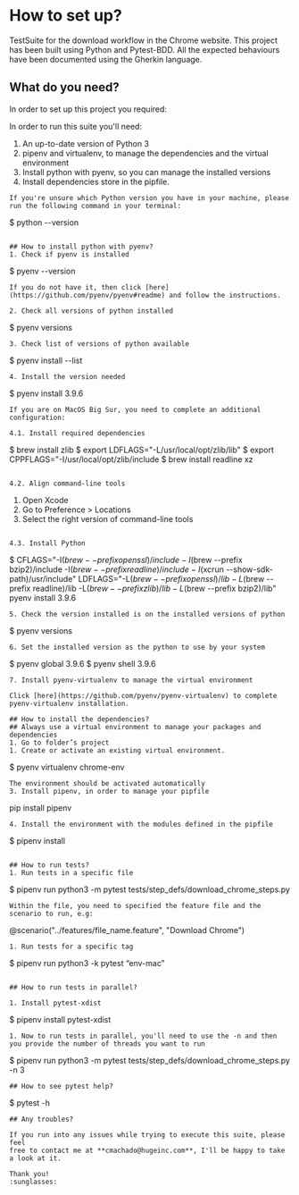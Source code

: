# How to set up?
TestSuite for the download workflow in the Chrome website. This project
has been built using Python and Pytest-BDD. All the expected behaviours
have been documented using the Gherkin language.


## What do you need?
In order to set up this project you required: 

In order to run this suite you'll need:
1. An up-to-date version of Python 3
1. pipenv and virtualenv, to manage the dependencies and the virtual environment   
1. Install python with pyenv, so you can manage the installed versions
1. Install dependencies store in the pipfile.

```
If you're unsure which Python version you have in your machine, please run the following command in your terminal:
```
$ python --version
```

## How to install python with pyenv?
1. Check if pyenv is installed
```
$ pyenv --version
```
If you do not have it, then click [here](https://github.com/pyenv/pyenv#readme) and follow the instructions. 

2. Check all versions of python installed
```
$ pyenv versions
```
3. Check list of versions of python available 
```
$ pyenv install --list
```
4. Install the version needed  
```
$ pyenv install 3.9.6
```
If you are on MacOS Big Sur, you need to complete an additional configuration:

4.1. Install required dependencies
```
$ brew install zlib
$ export LDFLAGS="-L/usr/local/opt/zlib/lib" 
$ export CPPFLAGS="-I/usr/local/opt/zlib/include
$ brew install readline xz
```

4.2. Align command-line tools
```
1. Open Xcode
2. Go to Preference > Locations
3. Select the right version of command-line tools 
```

4.3. Install Python
```
$ CFLAGS="-I$(brew --prefix openssl)/include -I$(brew --prefix bzip2)/include -I$(brew --prefix readline)/include 
-I$(xcrun --show-sdk-path)/usr/include" LDFLAGS="-L$(brew --prefix openssl)/lib -L$(brew --prefix readline)/lib 
-L$(brew --prefix zlib)/lib -L$(brew --prefix bzip2)/lib" pyenv install 3.9.6
```
5. Check the version installed is on the installed versions of python 
```
$ pyenv versions
```
6. Set the installed version as the python to use by your system 
```
$ pyenv global 3.9.6
$ pyenv shell 3.9.6
```
7. Install pyenv-virtualenv to manage the virtual environment

Click [here](https://github.com/pyenv/pyenv-virtualenv) to complete pyenv-virtualenv installation. 

## How to install the dependencies?
## Always use a virtual environment to manage your packages and dependencies
1. Go to folder’s project
1. Create or activate an existing virtual environment.
```
$ pyenv virtualenv chrome-env
```   
The environment should be activated automatically
3. Install pipenv, in order to manage your pipfile
``` 
pip install pipenv
```    
4. Install the environment with the modules defined in the pipfile 
```
$ pipenv install
```

## How to run tests?
1. Run tests in a specific file
```
$ pipenv run python3 -m pytest tests/step_defs/download_chrome_steps.py
```
Within the file, you need to specified the feature file and the scenario to run, e.g:
```
@scenario("../features/file_name.feature", "Download Chrome")
```
1. Run tests for a specific tag
```
$ pipenv run python3 -k pytest “env-mac”
```

## How to run tests in parallel?

1. Install pytest-xdist
```
$ pipenv install pytest-xdist
```
1. Now to run tests in parallel, you'll need to use the -n and then you provide the number of threads you want to run
```
$ pipenv run python3 -m pytest tests/step_defs/download_chrome_steps.py -n 3
```
## How to see pytest help?
```
$ pytest -h
```
## Any troubles?

If you run into any issues while trying to execute this suite, please feel 
free to contact me at **cmachado@hugeinc.com**, I'll be happy to take a look at it.   

Thank you! 
:sunglasses:
